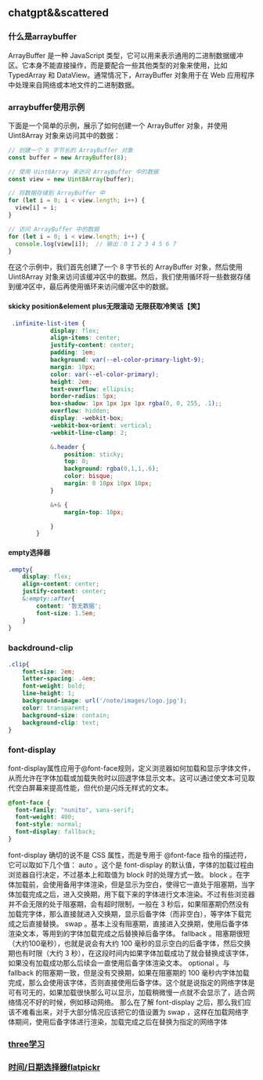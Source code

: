 
## chatgpt&&scattered

### 什么是arraybuffer
ArrayBuffer 是一种 JavaScript 类型，它可以用来表示通用的二进制数据缓冲区。它本身不能直接操作，而是要配合一些其他类型的对象来使用，比如 TypedArray 和 DataView。通常情况下，ArrayBuffer 对象用于在 Web 应用程序中处理来自网络或本地文件的二进制数据。

### arraybuffer使用示例

下面是一个简单的示例，展示了如何创建一个 ArrayBuffer 对象，并使用 Uint8Array 对象来访问其中的数据：

```js
// 创建一个 8 字节长的 ArrayBuffer 对象
const buffer = new ArrayBuffer(8);

// 使用 Uint8Array 来访问 ArrayBuffer 中的数据
const view = new Uint8Array(buffer);

// 将数据存储到 ArrayBuffer 中
for (let i = 0; i < view.length; i++) {
  view[i] = i;
}

// 访问 ArrayBuffer 中的数据
for (let i = 0; i < view.length; i++) {
  console.log(view[i]);  // 输出：0 1 2 3 4 5 6 7
}

```
在这个示例中，我们首先创建了一个 8 字节长的 ArrayBuffer 对象，然后使用 Uint8Array 对象来访问该缓冲区中的数据。然后，我们使用循环将一些数据存储到缓冲区中，最后再使用循环来访问缓冲区中的数据。

#### skicky position&element plus无限滚动 无限获取冷笑话【笑】

```scss
 .infinite-list-item {
            display: flex;
            align-items: center;
            justify-content: center;
            padding: 1em;
            background: var(--el-color-primary-light-9);
            margin: 10px;
            color: var(--el-color-primary);
            height: 2em;
            text-overflow: ellipsis;
            border-radius: 5px;
            box-shadow: 1px 1px 1px 1px rgba(0, 0, 255, .1);;
            overflow: hidden;
            display: -webkit-box;
            -webkit-box-orient: vertical;
            -webkit-line-clamp: 2;

            &.header {
                position: sticky;
                top: 0;
                background: rgba(0,1,1,.6);
                color: bisque;
                margin: 0 10px 10px 10px;
            }

            &+& {
                margin-top: 10px;

            }
        }
```

<ClientOnly>
<newFeature type='skicky'></newFeature>
</ClientOnly>

#### empty选择器

```scss
.empty{
    display: flex;
    align-content: center;
    justify-content: center;
    &:empty::after{
        content: '暂无数据';
        font-size: 1.5em;
    }
}
```

<ClientOnly>
<newFeature type='empty'></newFeature>
</ClientOnly>

### backdround-clip

```css
.clip{
    font-size: 2em;
    letter-spacing: .4em;
    font-weight: bold;
    line-height: 1;
    background-image: url('/note/images/logo.jpg');
    color: transparent;
    background-size: contain;
    background-clip: text;
}
```

<ClientOnly>
<newFeature type='clip'></newFeature>
</ClientOnly>

### font-display

font-display属性应用于@font-face规则，定义浏览器如何加载和显示字体文件，从而允许在字体加载或加载失败时以回退字体显示文本。这可以通过使文本可见取代空白屏幕来提高性能，但代价是闪烁无样式的文本。

```css
@font-face {
  font-family: "nunito", sans-serif;
  font-weight: 400;
  font-style: normal;
  font-display: fallback;
}
```
  font-display 确切的说不是 CSS 属性，而是专用于 @font-face 指令的描述符，它可以取如下几个值：
auto 。这个是 font-display 的默认值，字体的加载过程由浏览器自行决定，不过基本上和取值为 block 时的处理方式一致。
block 。在字体加载前，会使用备用字体渲染，但是显示为空白，使得它一直处于阻塞期，当字体加载完成之后，进入交换期，用下载下来的字体进行文本渲染。不过有些浏览器并不会无限的处于阻塞期，会有超时限制，一般在 3 秒后，如果阻塞期仍然没有加载完字体，那么直接就进入交换期，显示后备字体（而非空白），等字体下载完成之后直接替换。
swap 。基本上没有阻塞期，直接进入交换期，使用后备字体渲染文本，等用到的字体加载完成之后替换掉后备字体。
fallback 。阻塞期很短（大约100毫秒），也就是说会有大约 100 毫秒的显示空白的后备字体，然后交换期也有时限（大约 3 秒），在这段时间内如果字体加载成功了就会替换成该字体，如果没有加载成功那么后续会一直使用后备字体渲染文本。
optional 。与 fallback 的阻塞期一致，但是没有交换期，如果在阻塞期的 100 毫秒内字体加载完成，那么会使用该字体，否则直接使用后备字体。这个就是说指定的网络字体是可有可无的，如果加载很快那么可以显示，加载稍微慢一点就不会显示了，适合网络情况不好的时候，例如移动网络。
那么在了解 font-display 之后，那么我们应该不难看出来，对于大部分情况应该把它的值设置为 swap ，这样在加载网络字体期间，使用后备字体进行渲染，加载完成之后在替换为指定的网络字体

### [three学习](https://www.wenjiangs.com/doc/iqyhrh0n)
### [时间/日期选择器flatpickr](https://flatpickr.js.org/)
